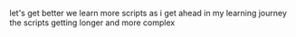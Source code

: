 let's get better
we learn more scripts as i get ahead in my learning journey
the scripts getting longer and more complex
